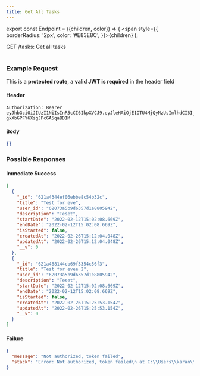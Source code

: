 ```yaml
---
title: Get All Tasks
---
```


export const Endpoint = ({children, color}) => ( <span style={{
borderRadius: '2px',
color: '#E83E8C',
}}>{children}</span> );

<Endpoint>GET /tasks</Endpoint>: Get all tasks <br></br>

### Example Request

This is a **protected route**, a **valid JWT is required** in the header field

#### Header

```
Authorization: Bearer eyJhbGciOiJIUzI1NiIsInR5cCI6IkpXVCJ9.eyJleHAiOjE1OTU4MjQyNzUsImlhdCI6IjIwMjAtMDctMjdUMDA6MjY6MTUuNzg5NTg0Mi0wNDowMCIsInN1YiI6ImNocmlzIn0.5US2_ITKcfgkpEbfsR-gxXbGPFY6XsgJPcGA5qaBD1M
```

#### Body

```json
{}
```

### Possible Responses

#### Immediate Success

```json
[
  {
    "_id": "621a4344ef06ebbe8c54b32c",
    "title": "Test for eve",
    "user_id": "62073a5b9d6357d1e8805942",
    "description": "Teset",
    "startDate": "2022-02-12T15:02:08.669Z",
    "endDate": "2022-02-12T15:02:08.669Z",
    "isStarted": false,
    "createdAt": "2022-02-26T15:12:04.048Z",
    "updatedAt": "2022-02-26T15:12:04.048Z",
    "__v": 0
  },
  {
    "_id": "621a468144cb69f3354c56f3",
    "title": "Test for evee 2",
    "user_id": "62073a5b9d6357d1e8805942",
    "description": "Teset",
    "startDate": "2022-02-12T15:02:08.669Z",
    "endDate": "2022-02-12T15:02:08.669Z",
    "isStarted": false,
    "createdAt": "2022-02-26T15:25:53.154Z",
    "updatedAt": "2022-02-26T15:25:53.154Z",
    "__v": 0
  }
]
```

#### Failure

```json
{
  "message": "Not authorized, token failed",
  "stack": "Error: Not authorized, token failed\n at C:\\Users\\karan\\Desktop\\UTimeManager\\backend\\middleware\\authenticateToken.js:31:11\n at asyncUtilWrap"
}
```
